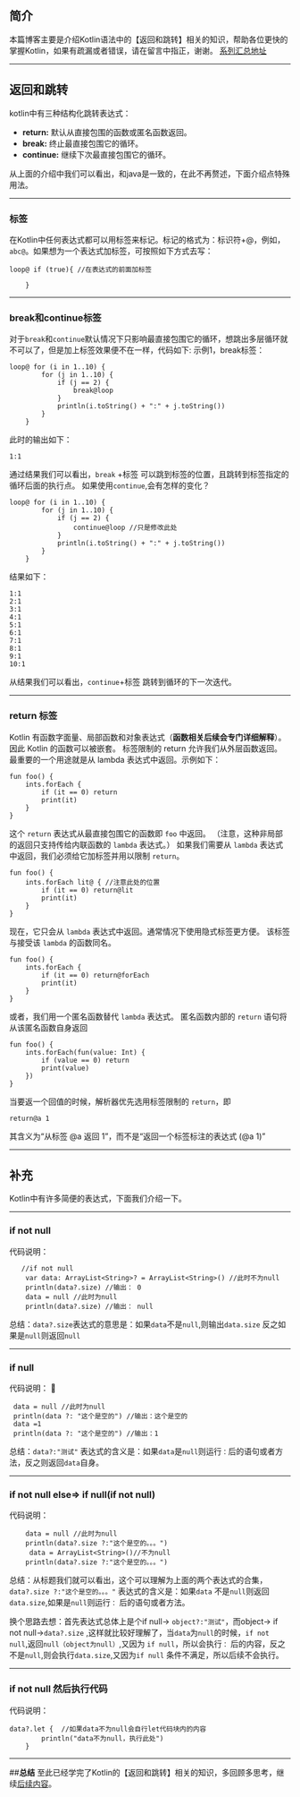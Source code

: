 
## **简介**
本篇博客主要是介绍Kotlin语法中的【返回和跳转】相关的知识，帮助各位更快的掌握Kotlin，如果有疏漏或者错误，请在留言中指正，谢谢。 [系列汇总地址](http://blog.csdn.net/guohaiyang1992/article/details/72615889)

---
## **返回和跳转**
kotlin中有三种结构化跳转表达式：

 - **return:** 默认从直接包围的函数或匿名函数返回。
 - **break:** 终止最直接包围它的循环。
 - **continue:** 继续下次最直接包围它的循环。

从上面的介绍中我们可以看出，和java是一致的，在此不再赘述，下面介绍点特殊用法。

---

### **标签**
在Kotlin中任何表达式都可以用标签来标记。标记的格式为：标识符+@，例如，`abc@`。如果想为一个表达式加标签，可按照如下方式去写：

```
loop@ if (true){ //在表达式的前面加标签
        
    }
```
---
### **break和continue标签**
对于`break`和`continue`默认情况下只影响最直接包围它的循环，想跳出多层循环就不可以了，但是加上标签效果便不在一样，代码如下:
示例1，break标签：

```
loop@ for (i in 1..10) {
        for (j in 1..10) {
            if (j == 2) {
                break@loop
            }
            println(i.toString() + ":" + j.toString())
        }
    }
```
此时的输出如下：

```
1:1
```
通过结果我们可以看出，`break` +标签 可以跳到标签的位置，且跳转到标签指定的循环后面的执行点。 如果使用`continue`,会有怎样的变化？

```
loop@ for (i in 1..10) {
        for (j in 1..10) {
            if (j == 2) {
                continue@loop //只是修改此处
            }
            println(i.toString() + ":" + j.toString())
        }
    }
```
结果如下：
```
1:1
2:1
3:1
4:1
5:1
6:1
7:1
8:1
9:1
10:1
```
从结果我们可以看出，`continue`+标签 跳转到循环的下一次迭代。

---
### **return 标签**
Kotlin 有函数字面量、局部函数和对象表达式（**函数相关后续会专门详细解释**）。因此 Kotlin 的函数可以被嵌套。 标签限制的 return 允许我们从外层函数返回。 最重要的一个用途就是从 lambda 表达式中返回。示例如下：

```
fun foo() {
    ints.forEach {
        if (it == 0) return
        print(it)
    }
}
```

这个 `return` 表达式从最直接包围它的函数即 `foo` 中返回。 （注意，这种非局部的返回只支持传给内联函数的 `lambda` 表达式。） 如果我们需要从 `lambda` 表达式中返回，我们必须给它加标签并用以限制 `return`。

```
fun foo() {
    ints.forEach lit@ { //注意此处的位置
        if (it == 0) return@lit
        print(it)
    }
}
```

现在，它只会从 `lambda` 表达式中返回。通常情况下使用隐式标签更方便。 该标签与接受该 `lambda` 的函数同名。

```
fun foo() {
    ints.forEach {
        if (it == 0) return@forEach
        print(it)
    }
}
```

或者，我们用一个匿名函数替代 `lambda` 表达式。 匿名函数内部的 `return` 语句将从该匿名函数自身返回

```
fun foo() {
    ints.forEach(fun(value: Int) {
        if (value == 0) return
        print(value)
    })
}
```

当要返一个回值的时候，解析器优先选用标签限制的 `return`，即

```
return@a 1
```

其含义为“从标签 @a 返回 1”，而不是“返回一个标签标注的表达式 (@a 1)”

---
## **补充**
Kotlin中有许多简便的表达式，下面我们介绍一下。

---
### **if not null**
代码说明：

```
   //if not null
    var data: ArrayList<String>? = ArrayList<String>() //此时不为null
    println(data?.size) //输出： 0
    data = null //此时为null
    println(data?.size) //输出： null
```
总结：`data?.size`表达式的意思是：如果`data`不是`null`,则输出`data.size` 反之如果是`null`则返回`null`

---

### **if null**
代码说明：


```
 data = null //此时为null
 println(data ?: "这个是空的") //输出：这个是空的
 data =1
 println(data ?: "这个是空的") //输出：1

```
总结：`data?:"测试"` 表达式的含义是：如果`data`是`null`则运行`：`后的语句或者方法，反之则返回`data`自身。

---

### **if not null else=> if null(if not null)**
代码说明：

```
    data = null //此时为null
    println(data?.size ?:"这个是空的。。。")
     data = ArrayList<String>()//不为null
    println(data?.size ?:"这个是空的。。。")
```
总结：从标题我们就可以看出，这个可以理解为上面的两个表达式的合集，`data?.size ?:"这个是空的。。。"` 表达式的含义是：如果`data` 不是`null`则返回`data.size`,如果是`null`则运行`：` 后的语句或者方法。

换个思路去想：首先表达式总体上是个if null-> `object?:"测试"`，而object-> if not null->`data?.size` ,这样就比较好理解了，当`data`为`null`的时候，`if not null`,返回`null（object为null）`,又因为 `if null`，所以会执行`：` 后的内容，反之不是`null`,则会执行`data.size`,又因为`if null` 条件不满足，所以后续不会执行。

---
### **if not null 然后执行代码**
代码说明：
```
data?.let {  //如果data不为null会自行let代码块内的内容
        println("data不为null，执行此处")
    }
```

---
##**总结**
至此已经学完了Kotlin的【返回和跳转】相关的知识，多回顾多思考，继续[后续内容](http://blog.csdn.net/guohaiyang1992/article/details/72615889)。
